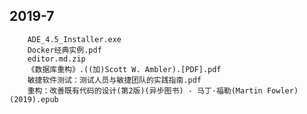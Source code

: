 ## 2019-7
		ADE_4.5_Installer.exe
		Docker经典实例.pdf
		editor.md.zip
		《数据库重构》.((加)Scott W. Ambler).[PDF].pdf
		敏捷软件测试：测试人员与敏捷团队的实践指南.pdf
		重构：改善既有代码的设计(第2版)(异步图书) - 马丁·福勒(Martin Fowler)(2019).epub
